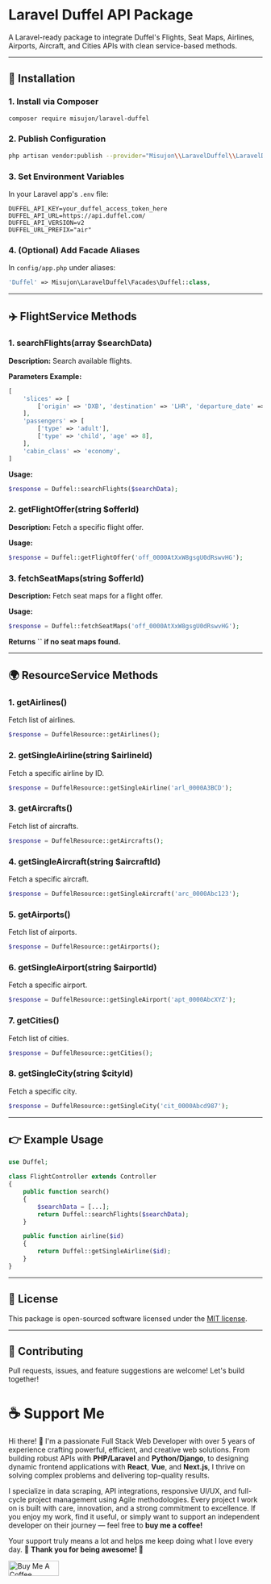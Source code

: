 # Laravel Duffel API Package

A Laravel-ready package to integrate Duffel's Flights, Seat Maps, Airlines, Airports, Aircraft, and Cities APIs with clean service-based methods.

----------

## 🚀 Installation

### 1. Install via Composer

```bash
composer require misujon/laravel-duffel
```

### 2. Publish Configuration

```bash
php artisan vendor:publish --provider="Misujon\\LaravelDuffel\\LaravelDuffelServiceProvider" --tag="config"
```

### 3. Set Environment Variables

In your Laravel app's `.env` file:

```env
DUFFEL_API_KEY=your_duffel_access_token_here
DUFFEL_API_URL=https://api.duffel.com/
DUFFEL_API_VERSION=v2
DUFFEL_URL_PREFIX="air"
```

### 4. (Optional) Add Facade Aliases

In `config/app.php` under aliases:

```php
'Duffel' => Misujon\LaravelDuffel\Facades\Duffel::class,
```

----------

## ✈️ FlightService Methods

### 1. searchFlights(array $searchData)

**Description:** Search available flights.

**Parameters Example:**

```php
[
    'slices' => [
        ['origin' => 'DXB', 'destination' => 'LHR', 'departure_date' => '2025-07-15'],
    ],
    'passengers' => [
        ['type' => 'adult'],
        ['type' => 'child', 'age' => 8],
    ],
    'cabin_class' => 'economy',
]
```

**Usage:**

```php
$response = Duffel::searchFlights($searchData);
```

### 2. getFlightOffer(string $offerId)

**Description:** Fetch a specific flight offer.

**Usage:**

```php
$response = Duffel::getFlightOffer('off_0000AtXxW8gsgU0dRswvHG');
```

### 3. fetchSeatMaps(string $offerId)

**Description:** Fetch seat maps for a flight offer.

**Usage:**

```php
$response = Duffel::fetchSeatMaps('off_0000AtXxW8gsgU0dRswvHG');
```

**Returns ****``**** if no seat maps found.**

----------

## 🌍 ResourceService Methods

### 1. getAirlines()

Fetch list of airlines.

```php
$response = DuffelResource::getAirlines();
```

### 2. getSingleAirline(string $airlineId)

Fetch a specific airline by ID.

```php
$response = DuffelResource::getSingleAirline('arl_0000A3BCD');
```

### 3. getAircrafts()

Fetch list of aircrafts.

```php
$response = DuffelResource::getAircrafts();
```

### 4. getSingleAircraft(string $aircraftId)

Fetch a specific aircraft.

```php
$response = DuffelResource::getSingleAircraft('arc_0000Abc123');
```

### 5. getAirports()

Fetch list of airports.

```php
$response = DuffelResource::getAirports();
```

### 6. getSingleAirport(string $airportId)

Fetch a specific airport.

```php
$response = DuffelResource::getSingleAirport('apt_0000AbcXYZ');
```

### 7. getCities()

Fetch list of cities.

```php
$response = DuffelResource::getCities();
```

### 8. getSingleCity(string $cityId)

Fetch a specific city.

```php
$response = DuffelResource::getSingleCity('cit_0000Abcd987');
```

----------

## 👉 Example Usage

```php
use Duffel;

class FlightController extends Controller
{
    public function search()
    {
        $searchData = [...];
        return Duffel::searchFlights($searchData);
    }

    public function airline($id)
    {
        return Duffel::getSingleAirline($id);
    }
}
```

----------

## 📜 License

This package is open-sourced software licensed under the [MIT license](https://chatgpt.com/c/LICENSE).

----------

## 💬 Contributing

Pull requests, issues, and feature suggestions are welcome! Let's build together!

# ☕ Support Me
Hi there! 👋 I'm a passionate Full Stack Web Developer with over 5 years of experience crafting powerful, efficient, and creative web solutions.  From building robust APIs with **PHP/Laravel** and **Python/Django**, to designing dynamic frontend applications with **React**, **Vue**, and **Next.js**, I thrive on solving complex problems and delivering top-quality results.

I specialize in data scraping, API integrations, responsive UI/UX, and full-cycle project management using Agile methodologies.  Every project I work on is built with care, innovation, and a strong commitment to excellence. If you enjoy my work, find it useful, or simply want to support an independent developer on their journey — feel free to **buy me a coffee!**  

Your support truly means a lot and helps me keep doing what I love every day. 🚀
**Thank you for being awesome! 🙌**

<a href="https://www.buymeacoffee.com/misujon" target="_blank"><img src="https://cdn.buymeacoffee.com/buttons/v2/default-yellow.png" alt="Buy Me A Coffee" style="height: 30px !important;width: 100px !important;" ></a>